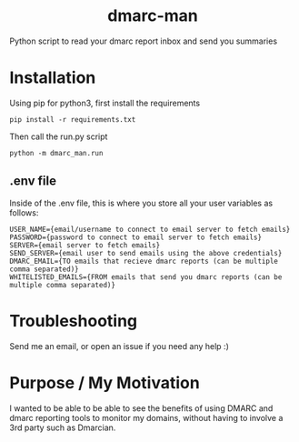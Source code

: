 <div align="center">
  
  # dmarc-man
  
</div>

Python script to read your dmarc report inbox and send you summaries

#  Installation
Using pip for python3, first install the requirements
```
pip install -r requirements.txt
```
Then call the run.py script 
```
python -m dmarc_man.run
```

## .env file
Inside of the .env file, this is where you store all your user variables as follows:
```
USER_NAME={email/username to connect to email server to fetch emails}
PASSWORD={password to connect to email server to fetch emails}
SERVER={email server to fetch emails}
SEND_SERVER={email user to send emails using the above credentials}
DMARC_EMAIL={TO emails that recieve dmarc reports (can be multiple comma separated)}
WHITELISTED_EMAILS={FROM emails that send you dmarc reports (can be multiple comma separated)}
```

#  Troubleshooting
Send me an email, or open an issue if you need any help :)

# Purpose / My Motivation
I wanted to be able to be able to see the benefits of using DMARC and dmarc reporting tools to monitor my domains, without having to involve a 3rd party such as Dmarcian.
